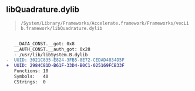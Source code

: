 ## libQuadrature.dylib

> `/System/Library/Frameworks/Accelerate.framework/Frameworks/vecLib.framework/libQuadrature.dylib`

```diff

   __DATA_CONST.__got: 0x8
   __AUTH_CONST.__auth_got: 0x28
   - /usr/lib/libSystem.B.dylib
-  UUID: 3021C835-E824-3FB5-8E72-CEDAD4834D5F
+  UUID: 2984C81D-B61F-33D4-B0C1-025169FCB33F
   Functions: 10
   Symbols:   40
   CStrings:  0

```
